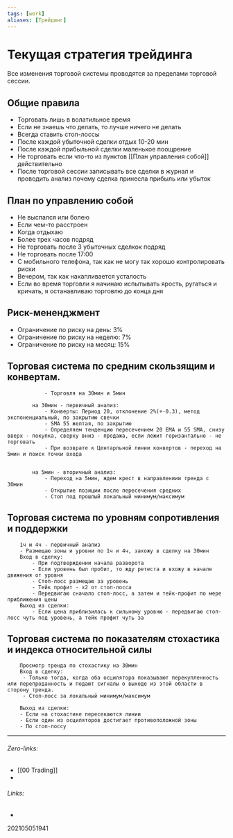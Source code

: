 ```yaml
---
tags: [work]
aliases: [Трейдинг]
---
```

# Текущая стратегия трейдинга
Все изменения торговой системы проводятся за пределами торговой сессии.
## Общие правила
- Торговать лишь в волатильное время
- Если не знаешь что делать, то лучше ничего не делать
- Всегда ставить стоп-лоссы
- После каждой убыточной сделки отдых 10-20 мин
- После каждой прибыльной сделки маленькое поощрение
- Не торговать если что-то из пунктов [[План управления собой]] действительно
- После торговой сессии записывать все сделки в журнал и проводить анализ почему сделка принесла прибыль или убыток

## План по управлению собой
- Не выспался или болею
 - Если чем-то расстроен
 - Когда отдыхаю
 - Более трех часов подряд
 - Не торговать после 3 убыточных сделкок подряд
 - Не торговать после 17:00
 - С мобильного телефона, так как не могу так хорошо контролировать риски
 - Вечером, так как накапливается усталость
 - Если во время торговли я начинаю испытывать ярость, ругаться и кричать, я останавливаю торговлю до конца дня


## Риск-мененджмент
- Ограничение по риску на день: 3%
- Ограничение по риску на неделю: 7%
- Ограничение по риску на месяц: 15%

## Торговая система по средним скользящим и конвертам.
				- Торговля на 30мин и 5мин
			
			на 30мин - первичный анализ:
				- Конверты: Период 20, отклонение 2%(+-0.3), метод экспоненциальный, по закрытию свечки
				- SMA 55 желтая, по закрытию
				- Определяем тенденцию пересечением 20 ЕМА и 55 SMA, снизу вверх - покупка, сверху вниз - продажа, если лежит горизантально - не торговать
				- При возврате к Центарльной линии конвертов - переход на 5мин и поиск точки входа


			на 5мин - вторичный анализ:
				- Переход на 5мин, ждем крест в направлениии тренда с 30мин
				- Открытие позиции после пересечения средних
				- Стоп под прошлый локальный минимум/максимум

## Торговая система по уровням сопротивления и поддержки
		1ч и 4ч - первичный анализ
		- Размещаю зоны и уровни по 1ч и 4ч, захожу в сделку на 30мин
		Вход в сделку:
			- При подтверждении начала разворота 
			- Если уровень был пробит, то жду ретеста и вхожу в начале движения от уровня
			- Стоп-лосс размещаю за уровень
			- Тейк профит - x2 от стоп-лосса
			- Передвигаю сначало стоп-лосс, а затем и тейк-профит по мере приближения цены
		Выход из сделки:
			- Если цена приблизилась к сильному уровню - передвигаю стоп-лосс чуть под уровень, а тейк профит чуть за


## Торговая система по показателям стохастика и индекса относительной силы
		Просмотр тренда по стохастику на 30мин
		Вход в сделку:
		 - Только тогда, когда оба осцилятора показывают перекупленность или перепроданность и подают сигналы о выходе из этой области в сторону тренда.
		 - Стоп-лосс за локальный минимум/максимум

		Выход из сделки:
		- Если на стохастике пересекаются линии
		- Если один из осциляторов достигает противоположной зоны
		- По стоп-лоссу
___
###### Zero-links:
- [[00 Trading]]
- 
###### Links:
-

202105051941
